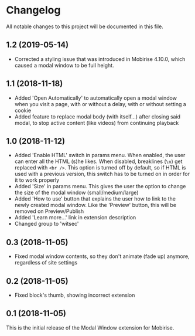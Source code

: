 # Changelog

All notable changes to this project will be documented in this file.

## 1.2 (2019-05-14)
- Corrected a styling issue that was introduced in Mobirise 4.10.0, which caused a modal window to be full height.

## 1.1 (2018-11-18)
- Added 'Open Automatically' to automatically open a modal window when you visit a page, with or without a delay, with or without setting a cookie
- Added feature to replace modal body (with itself...) after closing said modal, to stop active content (like videos) from continuing playback

## 1.0 (2018-11-12)
- Added 'Enable HTML' switch in params menu. When enabled, the user can enter all the HTML (s)he likes. When disabled, breaklines (`\n`) get replaced with `<br />`. This option is turned off by default, so if HTML is used with a previous version, this switch has to be turned on in order for it to work properly
- Added 'Size' in params menu. This gives the user the option to change the size of the modal window (small/medium/large)
- Added 'How to use' button that explains the user how to link to the newly created modal window. Like the 'Preview' button, this will be removed on Preview/Publish
- Added 'Learn more...' link in extension description
- Changed group to 'witsec'

## 0.3 (2018-11-05)

- Fixed modal window contents, so they don't animate (fade up) anymore, regardless of site settings

## 0.2 (2018-11-05)

- Fixed block's thumb, showing incorrect extension

## 0.1 (2018-11-05)

This is the initial release of the Modal Window extension for Mobirise.